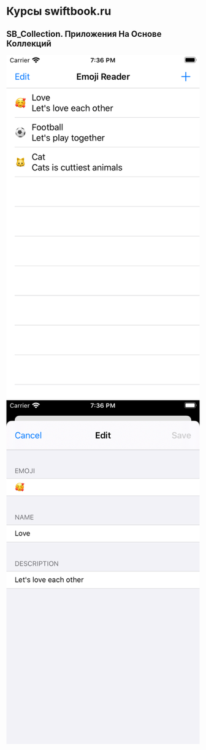 # Курсы swiftbook.ru

## SB_Collection. Приложения На Основе Коллекций
![Альтернативный текст](https://github.com/MikhailDM/SwiftBook_Projects/blob/master/SB_Collection/_Screenshots/EmojiReader/Simulator%20Screen%20Shot%20-%20iPhone%20SE%20(2nd%20generation)%20-%202020-05-04%20at%2019.36.46.png) ![Альтернативный текст](https://github.com/MikhailDM/SwiftBook_Projects/blob/master/SB_Collection/_Screenshots/EmojiReader/Simulator%20Screen%20Shot%20-%20iPhone%20SE%20(2nd%20generation)%20-%202020-05-04%20at%2019.36.57.png) 

